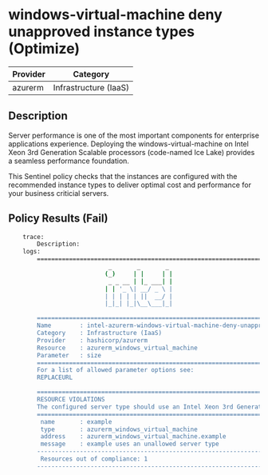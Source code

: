 # windows-virtual-machine deny unapproved instance types (Optimize)

| Provider            | Category                 |
|---------------------|--------------------------|
| azurerm                 | Infrastructure (IaaS)    |

## Description

Server performance is one of the most important components for enterprise applications experience. Deploying the windows-virtual-machine on Intel Xeon 3rd Generation Scalable processors (code-named Ice Lake) provides a seamless performance foundation.

This Sentinel policy checks that the instances are configured with the recommended instance types to deliver optimal cost and performance for your business criticial servers.

## Policy Results (Fail)

```bash
    trace:
        Description:
    logs:
        ========================================================================
                            _       _       _
                           (_)     | |     | |
                            _ _ __ | |_ ___| |
                           | | '_ \| __/ _ \ |
                           | | | | | ||  __/ |
                           |_|_| |_|\__\___|_|

        ========================================================================
        Name        : intel-azurerm-windows-virtual-machine-deny-unapproved-instance-types.sentinel
        Category    : Infrastructure (IaaS)
        Provider    : hashicorp/azurerm
        Resource    : azurerm_windows_virtual_machine
        Parameter   : size
        ========================================================================
        For a list of allowed parameter options see:
        REPLACEURL

        ========================================================================
        RESOURCE VIOLATIONS
        The configured server type should use an Intel Xeon 3rd Generation Scalable processor (code-named Ice Lake)
        ========================================================================
         name       : example
         type       : azurerm_windows_virtual_machine
         address    : azurerm_windows_virtual_machine.example
         message    : example uses an unallowed server type
        ------------------------------------------------------------------------
         Resources out of compliance: 1
        ------------------------------------------------------------------------
```





